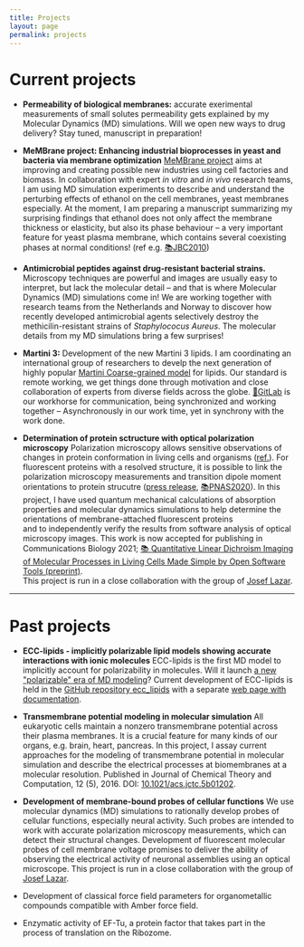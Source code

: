 ```yaml
---
title: Projects
layout: page
permalink: projects
---
```



# Current projects

- **Permeability of biological membranes:**
accurate exerimental measurements of small solutes permeability 
gets explained by my Molecular Dynamics (MD) simulations.
Will we open new ways to drug delivery?
Stay tuned, 
manuscript in preparation!


- **MeMBrane project: Enhancing industrial bioprocesses in yeast and bacteria via membrane optimization**
[MeMBrane project](https://www.membrane.org.uk/) 
aims at improving and creating possible new industries using cell factories and biomass. 
In collaboration with expert *in vitro* and *in vivo* research teams, 
I am using MD simulation experiments to describe and understand 
the perturbing effects of ethanol on the cell membranes, yeast membranes especially. 
At the moment, 
I am preparing a manuscript summarizing my surprising findings
that ethanol does not only affect the membrane thickness or elasticity,
but also its phase behaviour – a very important feature for yeast plasma membrane, 
which contains several coexisting phases at normal conditions!
(ref e.g. [📚JBC2010](https://www.jbc.org/content/286/7/5043.full))


- **Antimicrobial peptides against drug-resistant bacterial strains.**
Microscopy techniques are powerful and images are usually easy to interpret,
but lack the molecular detail – and that is where Molecular Dynamics (MD) simulations come in!
We are working together with research teams from the Netherlands and Norway
to discover how recently developed antimicrobial agents 
selectively destroy the methicilin-resistant strains of *Staphylococus Aureus*. 
The molecular details from my MD simulations bring a few surprises!


- **Martini 3:**
Development of the new Martini 3 lipids. 
I am coordinating an international group of researchers to 
develp the next generation of highly popular 
[Martini Coarse-grained model](https://scholar.google.cz/scholar?hl=en&as_sdt=0,5&qsp=3&q=martini+coarse&qst=ib) for lipids. 
Our standard is remote working,
we get things done through motivation
and close collaboration of experts from diverse fields across the globe.
[🦊GitLab](https://about.gitlab.com/) is our workhorse for communication, 
being synchronized and working together – 
Asynchronously in our work time, 
yet in synchrony with the work done.


- **Determination of protein sctructure with optical polarization microscopy**
Polarization microscopy allows sensitive observations of changes in protein conformation in living cells and organisms ([ref.](http://dx.doi.org/10.1021/jp4067026)). 
For fluorescent proteins with a resolved structure, 
it is possible to link the polarization microscopy measurements and 
transition dipole moment orientations to protein strucutre 
([press release](https://www.osa-opn.org/home/newsroom/2020/december/exploring_the_directionality_of_fluorescent_protei/), 
[📚PNAS2020](http://www.pnas.org/cgi/doi/10.1073/pnas.2017379117)). 
In this project,
I have used 
quantum mechanical calculations of absorption properties and 
molecular dynamics simulations
to help determine the orientations of membrane-attached fluorescent proteins  
and to independently verify the results 
from software analysis of optical microscopy images. 
This work is now accepted for publishing in Communications Biology 2021; 
[📚 Quantitative Linear Dichroism Imaging of Molecular Processes in Living Cells Made Simple by Open Software Tools (preprint)](https://doi.org/10.21203/rs.3.rs-100685/v1).  
This project is run in a close collaboration with the group of [Josef Lazar](https://lazar.group.uochb.cz/en). 




<HR>



# Past projects


- **ECC-lipids - implicitly polarizable lipid models showing accurate interactions with ionic molecules**
ECC-lipids is the first MD model to implicitly account for polarizability in molecules. 
Will it launch [a new "polarizable" era of MD modeling](https://www.frontiersin.org/articles/10.3389/fmolb.2019.00143/full)?
Current development of ECC-lipids is held in the [GitHub repository ecc_lipids](https://github.com/jmelcr/ecc_lipids)
with a separate [web page with documentation](https://jmelcr.github.io/ecc_lipids/).



- **Transmembrane potential modeling in molecular simulation**
All eukaryotic cells maintain a nonzero transmembrane potential across their plasma membranes. It is a crucial feature for many kinds of our organs, e.g. brain, heart, pancreas.
In this project, 
I assay current approaches for the modeling of transmembrane potential in molecular simulation 
and describe the electrical processes at biomembranes at a molecular resolution.
Published in Journal of Chemical Theory and Computation, 12 (5), 2016. DOI: [10.1021/acs.jctc.5b01202](https://pubs.acs.org/doi/abs/10.1021/acs.jctc.5b01202).


- **Development of membrane-bound probes of cellular functions**
We use molecular dynamics (MD) simulations to rationally develop probes of cellular functions, 
especially neural activity. Such probes are intended to work with accurate polarization microscopy measurements, 
which can detect their structural changes.
Development of fluorescent molecular probes of cell membrane voltage promises to deliver the ability
of observing the electrical activity of neuronal assemblies using an optical microscope. 
This project is run in a close collaboration with the group of [Josef Lazar](https://www.uochb.cz/web/structure/1408.html?lang=en). 

-  Development of classical force field parameters for organometallic compounds compatible with Amber force field.

-  Enzymatic activity of EF-Tu, a protein factor that takes part in the process of translation on the Ribozome.


